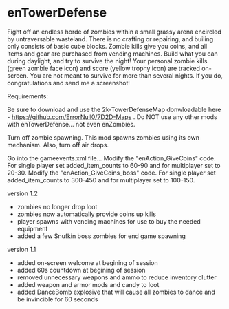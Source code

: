 # enTowerDefense

Fight off an endless horde of zombies within a small grassy arena encircled by untraversable wasteland. There is no crafting or repairing, and builing only consists of basic cube blocks. Zombie kills give you coins, and all items and gear are purchased from vending machines. Build what you can during daylight, and try to survive the night! Your personal zombie kills (green zombie face icon) and score (yellow trophy icon) are tracked on-screen. You are not meant to survive for more than several nights. If you do, congratulations and send me a screenshot!

Requirements: 

Be sure to download and use the 2k-TowerDefenseMap donwloadable here - https://github.com/ErrorNull0/7D2D-Maps . Do NOT use any other mods with enTowerDefense... not even enZombies.

Turn off zombie spawning. This mod spawns zombies using its own mechanism. Also, turn off air drops.

Go into the gameevents.xml file... Modify the "enAction_GiveCoins" code. For single player set added_item_counts to 60-90 and for multiplayer set to 20-30. Modify the "enAction_GiveCoins_boss" code. For single player set added_item_counts to 300-450 and for multiplayer set to 100-150.

version 1.2
- zombies no longer drop loot
- zombies now automatically provide coins up kills
- player spawns with vending machines for use to buy the needed equipment
- added a few Snufkin boss zombies for end game spawning

version 1.1
- added on-screen welcome at begining of session
- added 60s countdown at begining of session
- removed unnecessary weapons and ammo to reduce inventory clutter
- added weapon and armor mods and candy to loot
- added DanceBomb explosive that will cause all zombies to dance and be invincible for 60 seconds
